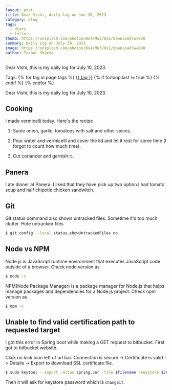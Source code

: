 ```yaml
---
layout: post
title: Dear Vishi, daily log on Jan 30, 2023
category: blog
tags:
  - diary
  - letters
thumb: https://unsplash.com/photos/Bs4sMu370sI/download?w=800
summary: Daily Log on July 30, 2023
image: https://unsplash.com/photos/Bs4sMu370sI/download?w=800
author: Tushar Sharma
---
```


Dear Vishi, this is my daily log for July 10, 2023.<!-- truncate_here -->
<p>Tags: {% for tag in page.tags %} <a class="mytag" href="/tag/{{ tag }}" title="View posts tagged with &quot;{{ tag }}&quot;">{{ tag }}</a>  {% if forloop.last != true %} {% endif %} {% endfor %} </p>

Dear Vishi, this is my daily log for July 10, 2023.

## Cooking

I made vermicelli today. Here's the recipe 

1. Saute onion, garlic, tomatoes with salt and other spices.

2. Pour water and vermicelli and cover the lid and let it rest for some time (I forgot to count how much time).

3. Cut coriander and garnish it.

## Panera

I ate dinner at Panera. I liked that they have pick up two option.I had tomato soup and half chipotle chicken sandwitch.


## Git 

Git status command also shows untracked files. Sometime it's too much clutter. Hide untracked files 

```bash
$ git config --local status.showUntrackedFiles no
```

## Node vs NPM 

Node.js is JavaScript runtime environment that executes JavaScript code outside of a browser. Check node version as

```bash
$ node -v
```
NPM(Node Package Manager) is a package manager for Node.js that helps manage packages and dependencies for a Node.js project. Check npm version as

```bash
$ npm -v
```

## Unable to find valid certification path to requested target

I got this error in Spring boot while making a GET request to bitbucket. First got to bitbucket website.

Click on lock icon left of url bar. Connection is secure -> Certificate is valid -> Details -> Export to download SSL certificate file.

```bash
$ sudo keytool --import -alias spring.cer -file $filename -keystore $JAVA_HOME/lib/security/cacerts
```

Then it will ask for keystore password which is `changeit`.
